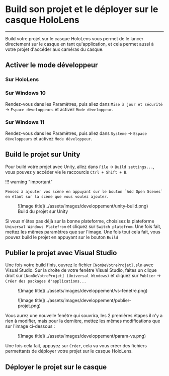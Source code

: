 # Build son projet et le déployer sur le casque HoloLens

***

Build votre projet sur le casque HoloLens vous permet de le lancer directement sur le casque en tant qu'application, et cela permet aussi à votre projet d'accéder aux caméras du casque.

## Activer le mode développeur

### Sur HoloLens

### Sur Windows 10

Rendez-vous dans les Paramètres, puis allez dans `Mise à jour et sécurité` &rarr; `Espace développeurs` et activez `Mode développeur`.

### Sur Windows 11

Rendez-vous dans les Paramètres, puis allez dans `Système` &rarr; `Espace développeurs` et activez `Mode développeur`.

## Build le projet sur Unity

Pour build votre projet avec Unity, allez dans `File` &rarr; `Build settings...`, vous pouvez y accéder vie le raccourcis `Ctrl + Shift + B`.

!!! warning "Important"

    Pensez à ajouter vos scène en appuyant sur le bouton `Add Open Scenes` en étant sur la scène que vous voulez ajouter.

<figure markdown="span">
    ![Image title](../assets/images/developpement/unity-build.png)
    <figcaption>Build du projet sur Unity</figcaption>
</figure>

Si vous n'êtes pas déjà sur la bonne plateforme, choisisez la plateforme `Universal Windows Platefrom` et cliquez sur `Switch platefrom`. Une fois fait, mettez les mêmes paramètres que sur l'image. Une fois tout cela fait, vous pouvez build le projet en appuyant sur le bouton `Build`

## Publier le projet avec Visual Studio

Une fois votre build finis, ouvrez le fichier `[NomDeVotreProjet].sln` avec Visual Studio. Sur la droite de votre fenêtre Visual Studio, faites un clique droit sur `[NomDeVotreProjet] (Universal Windows)` et cliquez sur `Publier` &rarr; `Créer des packages d'applications...`

<figure markdown="span">![Image title](../assets/images/developpement/vs-fenetre.png)</figure>

<figure markdown="span">![Image title](../assets/images/developpement/publier-projet.png)</figure>

Vous aurez une nouvelle fenêtre qui souvrira, les 2 premières étapes il n'y a rien à modifier, mais pour la dernière, mettez les mêmes modifications que sur l'image ci-dessous :

<figure markdown="span">![Image title](../assets/images/developpement/param-vs.png)</figure>

Une fois cela fait, appuyez sur `Créer`, cela va vous créer des fichiers permettants de déployer votre projet sur le casque HoloLens.

## Déployer le projet sur le casque